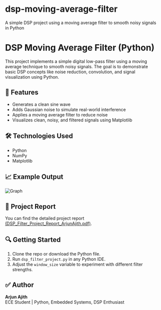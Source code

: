 # dsp-moving-average-filter
A simple DSP project using a moving average filter to smooth noisy signals in Python
# DSP Moving Average Filter (Python)

This project implements a simple digital low-pass filter using a moving average technique to smooth noisy signals. The goal is to demonstrate basic DSP concepts like noise reduction, convolution, and signal visualization using Python.

## 📌 Features

- Generates a clean sine wave
- Adds Gaussian noise to simulate real-world interference
- Applies a moving average filter to reduce noise
- Visualizes clean, noisy, and filtered signals using Matplotlib

## 🛠️ Technologies Used

- Python
- NumPy
- Matplotlib

## 📈 Example Output

![Graph](dsp_filtered_graph.png)

## 📄 Project Report

You can find the detailed project report [(DSP_Filter_Project_Report_ArjunAjith.pdf)](https://github.com/TombRaider885/dsp-moving-average-filter/blob/main/Low%20Pass%20Filter%20using%20Python%20Project%20Report.pdf).

## 🔍 Getting Started

1. Clone the repo or download the Python file.
2. Run `dsp_filter_project.py` in any Python IDE.
3. Adjust the `window_size` variable to experiment with different filter strengths.

## ✅ Author

**Arjun Ajith**  
ECE Student | Python, Embedded Systems, DSP Enthusiast

